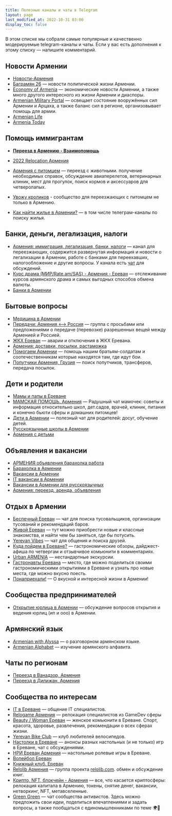 ```yaml
---
title: Полезные каналы и чаты в Telegram
layout: page
last_modified_at: 2022-10-31 03:00
display_toc: false
---
```


В этом списке мы собрали самые популярные и качественно модерируемые telegram-каналы и чаты. Если у вас есть дополнения
к этому списку — напишите комментарий.

<div class="cards">
<div class="card">

## Новости Армении

- [Новости-Армения](https://t.me/novostiarmenia)
- [Баграмян 26](https://t.me/bagramyan26) — новости политической жизни Армении.
- [Economy of Armenia](https://t.me/economyofarmenia) — экономические новости Армении, а также много другого интересного из жизни Армении и диаспоры.
- [Armenian Military Portal](https://t.me/military_arm) — освещает состояние вооружённых сил Армении и Арцаха, а также баланс сил в регионе, организовывает помощь для армии.
- [Armenian Life](https://t.me/Armenian_Life)
- [Armenia Today](https://t.me/armtoday)

</div>
<div class="card">

## Помощь иммигрантам

- **[Переезд в Армению - Взаимопомощь](https://t.me/+szFNNJqf1J42Zjhi)**
- [2022 Relocation Армения](https://t.me/armrelo2022)
- [Армения с питомцем](https://t.me/armenia_pets) — переезд с животными. получение необходимых справок, обсуждение авиаперелетов, ветеринарных клиник, мест для прогулок, поиск кормов и аксессуаров для четверолапых.
- [Увожу кроликов](https://t.me/+Cm_ikyupPDQ4ZDdi) - сообщество для переезжающих с питомцем не только в Армению.

- [Как найти жилье в Армении?](rent-house.md) — в том числе телеграм-каналы по поиску жилья.

</div>
<div class="card">

## Банки, деньги, легализация, налоги

- [Армения: иммиграция, легализация, банки, налоги](https://t.me/am_banking_and_residency) — канал для переезжающих, содержится развернутая информация и новости о легализации в Армении, работе с банками для переехавших, налогообложение и другие вопросы. У канала есть [чат](https://t.me/am_banking_and_relocation_chat) для обсуждений.
- [Курс драма (МИР/Rate.am/SAS) - Армения - Ереван](https://t.me/armeniaCurrency) — отслеживание курсов армянского драма и самых выгодных способов обмена валюты.
- [Банки в Армении](https://t.me/+s2_G3BHv0E4xNjNi)

</div>
<div class="card">

## Бытовые вопросы

- [Медицина в Армении](https://t.me/armenianmedicine)
- [Передачи: Армения <--> Россия](https://t.me/armrustransfer) — группа с просьбами или предложениями о передаче (перевозке) разрешенных вещей между Арменией и Россией.
- [ЖКХ Ереван](https://t.me/yerevan_utilities) — аварии и отключения в ЖКХ Еревана.
- [Армения: доставки, посылки, растаможка](https://t.me/am_delivery)
- [Помогаем Армении](https://t.me/+YH7-IwD1TSkzMGQy) — помощь нашим братьям-солдатам и соотечественникам которые находятся там, где идут бои.
- [Попутчики Армения, Грузия](https://t.me/blablacararm) — поиск попутчиков, трансферов, передача посылок.

</div>
<div class="card">

## Дети и родители

- [Мамы и папы в Ереване](https://t.me/erevanmoms)
- [МАМСКАЯ ПОМОЩЬ. Армения](https://t.me/mamskayapomosch) — Радушный чат мамочек: советы и информация относительно школ, дет.садов, врачей, клиник, питания и конечно бьюти сферы и домашних питомцев!
- [Дети в Армении](https://t.me/detiarmeniya) — полезный чат для родителей: досуг, обучение детей.
- [Русскоязычные школы в Армении](https://t.me/ru_schools_armenia)
- [Армения с детьми](https://t.me/kids_am)

</div>
<div class="card">

## Объявления и вакансии

- [АРМЕНИЯ объявления барахолка работа](https://t.me/armeniya_avito)
- [Барахолка в Армении](https://t.me/baraxolka_in_armenia)
- [Вакансии в Армении](https://t.me/rabotavarmenii)
- [IT вакансии в Армении](https://t.me/itjobsinam)
- [Вакансии в Армении для русскоязычных](https://t.me/ThereAreWorksInArmenia)
- [Армения: переезд, аренда, объявления](https://t.me/armenmarket)

</div>
<div class="card">

## Отдых в Армении

- [Беспечный Ереван](https://t.me/jaunty_yerevan) — чат для поиска тусовальщиков, организации тусований и рекомендаций баров.
- [Живой Ереван](https://t.me/YerevanAlive4) — тут можно приобрести новые и классные знакомства, и найти чем бы заняться, где бы потусить.
- [Yerevan Vibes](https://t.me/yerevanvibes) — чат для общения и поиска друзей.
- [Куда пойдем в Ереване?](https://t.me/review_armenia) — гастрономические обзоры, дайджест-афиша по четвергам и отзывчивое комьюнити в комментариях.
- [Urban ARMENIA](https://t.me/urbanarmenia) — нестандартные экскурсии.
- [Гастронавты Еревана](https://t.me/gastroneersYerevan) — место, где можно поделиться своими гастрономическими открытиями в Ереване и узнать про новые места, где можно вкусно поесть.
- [Понаприехали!](https://t.me/offtoarmenia) — О вкусной и интересной жизни в Армении!

</div>
<div class="card">

## Сообщества предпринимателей

- [Открытие юрлица в Армении](https://t.me/+TG55UcS6PjViOThi) — обсуждение вопросов открытия и ведения юрлиц (ип и ооо) в Армении.

## Армянский язык

- [Armenian with Alyssa](https://t.me/armenian_with_alyssa) — о разговорном армянском языке.
- [Armenian Alphabet](https://t.me/armenianalphabet) — изучение армянского алфавита.

## Чаты по регионам

- [Переезд в Ванадзор, Армения](https://t.me/vanadzorchat)
- [Переезд в Дилижан, Армения](https://t.me/dilijanforlife)

</div>
<div class="card-wide">

## Сообщества по интересам

- [IT в Ереване](https://t.me/iterevan) — общение IT специалистов.
- [Relogame Армения](https://t.me/relogame_armenia) — релокация специалистов из GameDev сферы
- [Beauty / Woman Ереван](https://t.me/womenYRevan) — женское комьюнити в Ереване. Спорт, красота, здоровье, развлечения, рекомендации о всех сферах жизни.
- [Yerevan Bike Club](https://t.me/yerevanBikeClub) — клуб любителей велосипедов.
- [Настолки в Ереване](https://t.me/boardgames_yerevan) — анонсы разных настольных (и не только) игр в Ереване, чат с обсуждениями.
- [НРИ Ереван Армения](https://t.me/nrierevan) — настольные ролевые игры в Ереване.
- [Волейбол Ереван](https://t.me/volleybollerv)
- [Книжный клуб. Ереван](https://t.me/bookclubyerevan)
- [Relolib Армения](https://t.me/+J__AORhInF5jMWYy) — группа проекта [relolib.com](https://relolib.com/armenia). обмен и обсуждение книг.
- [Крипто, NFТ, блокчейн - Армения](https://t.me/cryptoitarmenia) — все, что касается криптосферы: релокация капитала в Армению, токены, снятие денег, вакансии, нетворкинг, NFT, метавселенные.
- [Green Green](https://t.me/ecoyerevan_chat) — чат сообщества активистов. Здесь можно предложить свои идеи, поделиться впечатлениями и задать вопросы, а также пообщаться с единомышленниками по теме 🌍🌿

</div>
</div>

[//]: # (https://t.me/livinginarmenia - гайды и новости)
